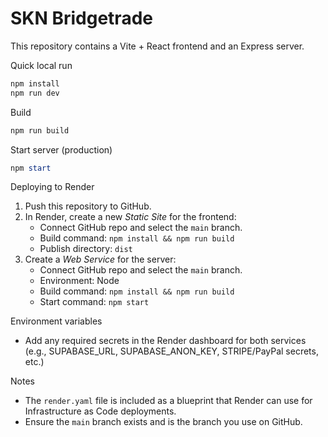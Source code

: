 # SKN Bridgetrade

This repository contains a Vite + React frontend and an Express server.

Quick local run

```powershell
npm install
npm run dev
```

Build

```powershell
npm run build
```

Start server (production)

```powershell
npm start
```

Deploying to Render

1. Push this repository to GitHub.
2. In Render, create a new *Static Site* for the frontend:
   - Connect GitHub repo and select the `main` branch.
   - Build command: `npm install && npm run build`
   - Publish directory: `dist`
3. Create a *Web Service* for the server:
   - Connect GitHub repo and select the `main` branch.
   - Environment: Node
   - Build command: `npm install && npm run build`
   - Start command: `npm start`

Environment variables

- Add any required secrets in the Render dashboard for both services (e.g., SUPABASE_URL, SUPABASE_ANON_KEY, STRIPE/PayPal secrets, etc.)

Notes

- The `render.yaml` file is included as a blueprint that Render can use for Infrastructure as Code deployments.
- Ensure the `main` branch exists and is the branch you use on GitHub.
